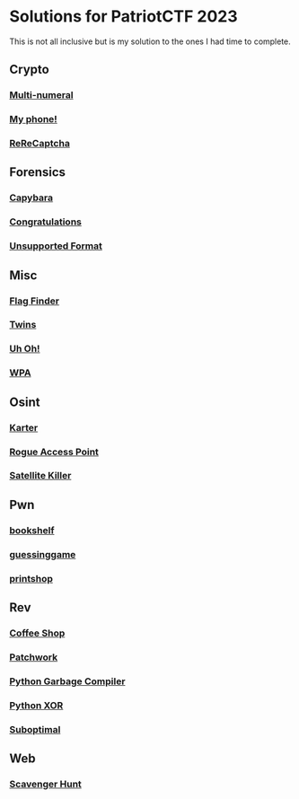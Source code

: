 # Solutions for PatriotCTF 2023
This is not all inclusive but is my solution to the ones I had time to complete.

## Crypto
### [Multi-numeral](crypto/multinumeral/README.md)
### [My phone!](crypto/myphone/README.md)
### [ReReCaptcha](crypto/rerecaptcha/README.md)

## Forensics
### [Capybara](forensics/capybara/README.md)
### [Congratulations](forensics/congratulations/README.md)
### [Unsupported Format](forensics/unsupportedformat/README.md)

## Misc
### [Flag Finder](misc/flagfinder/README.md)
### [Twins](misc/twins/README.md)
### [Uh Oh!](misc/uhoh/README.md)
### [WPA](misc/wpa/README.md)

## Osint
### [Karter](osint/karter/README.md)
### [Rogue Access Point](osint/rogueaccesspoint/README.md)
### [Satellite Killer](osint/satellitekiller/README.md)

## Pwn
### [bookshelf](pwn/bookshelf/README.md)
### [guessinggame](pwn/guessinggame/README.md)
### [printshop](pwn/printshop/README.md)

## Rev
### [Coffee Shop](rev/cofeeshop/README.md)
### [Patchwork](rev/patchwork/README.md)
### [Python Garbage Compiler](rev/pythongarbagecompiler/README.md)
### [Python XOR](rev/pythonxor/README.md)
### [Suboptimal](rev/suboptimal/README.md)

## Web
### [Scavenger Hunt](web/scavengerhunt/README.md)